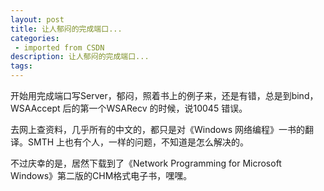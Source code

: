 ```yaml
---
layout: post
title: 让人郁闷的完成端口...
categories: 
 - imported from CSDN
description: 让人郁闷的完成端口...
tags: 
---
```


开始用完成端口写Server，郁闷，照着书上的例子来，还是有错，总是到bind，WSAAccept 后的第一个WSARecv 的时候，说10045 错误。

去网上查资料，几乎所有的中文的，都只是对《Windows 网络编程》一书的翻译。SMTH 上也有个人，一样的问题，不知道是怎么解决的。

不过庆幸的是，居然下载到了《Network Programming for Microsoft Windows》第二版的CHM格式电子书，嘿嘿。
